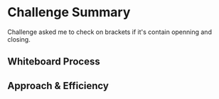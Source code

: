 # Challenge Summary
Challenge asked me to check on brackets if it's contain openning and closing.

## Whiteboard Process


## Approach & Efficiency



